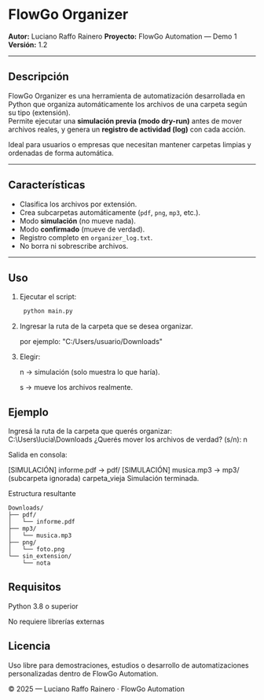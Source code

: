 # FlowGo Organizer

**Autor:** Luciano Raffo Rainero
**Proyecto:** FlowGo Automation — Demo 1  
**Versión:** 1.2

---

## Descripción

FlowGo Organizer es una herramienta de automatización desarrollada en Python que organiza automáticamente los archivos de una carpeta según su tipo (extensión).  
Permite ejecutar una **simulación previa (modo dry-run)** antes de mover archivos reales, y genera un **registro de actividad (log)** con cada acción.

Ideal para usuarios o empresas que necesitan mantener carpetas limpias y ordenadas de forma automática.

---

## Características

- Clasifica los archivos por extensión.  
- Crea subcarpetas automáticamente (`pdf`, `png`, `mp3`, etc.).  
- Modo **simulación** (no mueve nada).  
- Modo **confirmado** (mueve de verdad).  
- Registro completo en `organizer_log.txt`.  
- No borra ni sobrescribe archivos.  

---

## Uso

1. Ejecutar el script:

   ```bash
    python main.py

2. Ingresar la ruta de la carpeta que se desea organizar.

    por ejemplo: "C:/Users/usuario/Downloads"

3. Elegir:

    n → simulación (solo muestra lo que haría).

    s → mueve los archivos realmente.

## Ejemplo

 Ingresá la ruta de la carpeta que querés organizar: C:\Users\lucia\Downloads
 ¿Querés mover los archivos de verdad? (s/n): n


Salida en consola:

  [SIMULACIÓN] informe.pdf → pdf/
  [SIMULACIÓN] musica.mp3 → mp3/
  (subcarpeta ignorada) carpeta_vieja
  Simulación terminada.

Estructura resultante

    Downloads/
    ├── pdf/
    │   └── informe.pdf
    ├── mp3/
    │   └── musica.mp3
    ├── png/
    │   └── foto.png
    └── sin_extension/
        └── nota

## Requisitos

Python 3.8 o superior

No requiere librerías externas

## Licencia

Uso libre para demostraciones, estudios o desarrollo de automatizaciones personalizadas dentro de FlowGo Automation.

© 2025 — Luciano Raffo Rainero · FlowGo Automation
